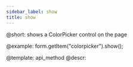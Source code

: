 ```yaml
---
sidebar_label: show
title: show
---          
```


@short: shows a ColorPicker control on the page
 


@example:
form.getItem("colorpicker").show();


@template: api_method
@descr:


